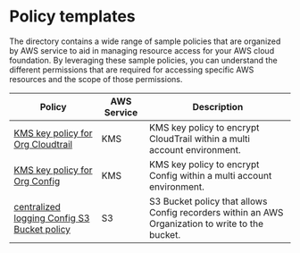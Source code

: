 # Policy templates

The directory contains a wide range of sample policies that are organized by AWS service to aid in managing resource access for your AWS cloud foundation. By leveraging these sample policies, you can understand the different permissions that are required for accessing specific AWS resources and the scope of those permissions.

| Policy | AWS Service | Description |
| -------- | ----------- | ----------- |
| [KMS key policy for Org Cloudtrail](./kms/kms-key-policy-for-org-cloudtrail/) | KMS | KMS key policy to encrypt CloudTrail within a multi account environment. |
| [KMS key policy for Org Config](./kms/kms-key-policy-for-org-config/) | KMS | KMS key policy to encrypt Config within a multi account environment. |
| [centralized logging Config S3 Bucket policy](./s3/centralized-logging-config-s3-bucket-policy/) | S3 | S3 Bucket policy that allows Config recorders within an AWS Organization to write to the bucket. |
